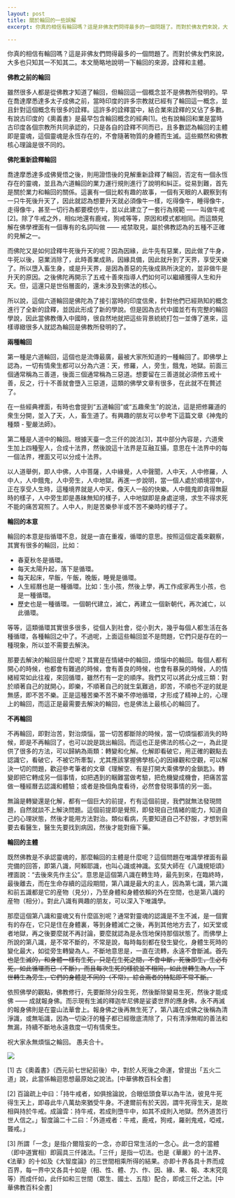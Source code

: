 ```yaml
---
layout: post
title: 關於輪回的一些誤解 
excerpt: 你真的相信有輪回嗎？這是非佛友們問得最多的一個問題了。而對於佛友們來說，大多也只知其一不知其二。本文簡略地說明一下輪回的來源，詮釋和主體。

---
```


你真的相信有輪回嗎？這是非佛友們問得最多的一個問題了。而對於佛友們來說，大多也只知其一不知其二。本文簡略地說明一下輪回的來源，詮釋和主體。

**佛教之前的輪回**

雖然很多人都是從佛教才知道了輪回，但輪回這一個概念並不是佛教所發明的。早在喬達摩悉達多太子成佛之前，當時印度的許多宗教就已經有了輪回這一概念，並且針對這個概念有很多的詮釋。這許多的詮釋當中，結合業來詮釋的又佔了多數。有說古印度的《奧義書》是最早包含輪回概念的經典[1]。也有說輪回和業是當時古印度各個宗教所共同承認的，只是各自的詮釋不同而已，且多數認為輪回的主體即是靈魂，這個靈魂是永恆存在的，不會隨著物質的身體而生滅。這些顯然和佛教核心理論是很不同的。

**佛陀重新詮釋輪回**

喬達摩悉達多成佛覺悟之後，則用證悟後的見解重新詮釋了輪回，否定有一個永恆存在的靈魂，並且為六道輪回的業力運行規則進行了說明和糾正。從易到難，首先是關於業力和輪回的關係。這裏有一個比較有趣的故事，一個有天眼的人觀察到有一只牛死後升天了，因此就認為想要升天就必須像牛一樣，吃得像牛，睡得像牛，走得像牛，甚至一切行為都要模仿牛，並以此建立了一套行為規範 —— 叫做牛戒[2]。除了牛戒之外，相似地還有鹿戒，狗戒等等，原因和模式都相同。而這類見解在佛學裡面有一個專有的名詞叫做 —— 戒禁取見，屬於佛教認為的五種不正確的見解之一。

而佛陀又是如何詮釋牛死後升天的呢？因為因緣，此牛先有惡業，因此做了牛身，牛死以後，惡業消除了，此時善業成熟，因緣具備，因此就升到了天界，享受天樂了。所以墮入畜生身，或是升天界，是因為善惡的先後成熟所決定的，並非做牛是升天的原因。之後佛陀再開示了五戒十善來指導人們如何可以繼續獲得人生和升天。但，這還只是世俗層面的，還未涉及到佛法的核心。

所以說，這個六道輪回是佛陀為了接引當時的印度信衆，針對他們已經熟知的概念進行了全新的詮釋，並因此形成了新的學說。但是因為古代中國並冇有完整的輪回學說，因此當佛教傳入中國時，很自然地就把這些背景統統打包一並傳了進來，這樣導緻很多人就認為輪回是佛教所發明的了。

**兩種輪回**

第一種是六道輪回，這個也是流傳最廣，最被大家所知道的一種輪回了。即佛學上認為，一切有情衆生都可以分為六道：天，修羅，人，旁生，餓鬼，地獄。前面三個通常稱為三善道，後面三個通常稱為三惡道。想要留在三善道就必須修五戒十善，反之，行十不善就會墮入三惡道，這類的佛學文章有很多，在此就不在贅述了。

在一些經典裡面，有時也會提到“五道輪回”或“五趣衆生”的說法，這是把修羅道的衆生分開，並入了天，人，畜生道了。有興趣的朋友可以參考下這篇文章《神鬼的種類 - 聖嚴法師》。

第二種是人道中的輪回。根據天臺一念三仟的說法[3]，其中部分內容是，六道衆生加上四種聖人，合成十法界，然後說這十法界是互融互攝，意思在十法界中的每一個法界，裡面又可以分成十法界。

以人道舉例，即人中佛，人中菩薩，人中緣覺，人中聲聞，人中天，人中修羅，人中人，人中餓鬼，人中旁生，人中地獄。再進一步說明，當一個人處於順境當中，正在享受人生時，這種境界就是人中天，像天人一般的快樂。人中餓鬼即貪得無厭時的樣子，人中旁生即是愚昧無知的樣子，人中地獄即是身處逆境，求生不得求死不能的痛苦寫照了。人中人，則是苦樂參半或不苦不樂時的樣子了。

**輪回的本意**

輪回的本意是指循環不息，就是一直在重複，循環的意思。按照這個定義來觀察，其實有很多的輪回，比如：
* 春夏秋冬是循環。
* 每天太陽升起，落下是循環。
* 每天起床，早飯，午飯，晚飯，睡覺是循環。
* 人生經曆也是一種循環。比如：生小孩，然後上學，再工作成家再生小孩，也是一種循環。
* 歷史也是一種循環。一個朝代建立，滅亡，再建立一個新朝代，再次滅亡，以此循環。

等等，這類循環其實很多很多，從個人到社會，從小到大，幾乎每個人都生活在各種循環，各種輪回之中了。不過呢，上面這些輪回並不是問題，它們只是存在的一種現象，所以並不需要去解決。

那要去解決的輪回是什麼呢？其實是在情緒中的輪回，煩惱中的輪回。每個人都有開心的時候，也都會有難過的時候，會有善良的時候，也會有暴戾的時候，人的情緒經常如此往複，來回循環，雖然冇有一定的順序。我們又可以將此分成三類：對於順著自己的就開心，即樂，不順著自己的就生氣難過，即苦，不順也不逆的就是無感，即不苦不樂。正是這種苦樂不苦不樂不停地循環，才形成了精神上的，心理上的輪回，而這正是最需要去解決的輪回，也是佛法上最核心的輪回了。

**不再輪回**

不再輪回，即對治苦，對治煩惱，當一切苦都斷除的時候，當一切煩惱都消失的時候，即是不再輪回了，也可以說是跳出輪回。而這也正是佛法的核心之一，為此提供了很多的方法，可以歸納為兩類：轉變和化解。化解即看破它，用正確的觀點去認識它，看破它，不被它所牽製，尤其應該掌握佛學核心的因緣觀和空觀，可以解決一切的問題，歡迎參考筆者的文章《理解空、有是打開大乘佛學的金鎖匙》。轉變即把它轉成另一個事情，如把遇到的睏難當做考驗，把危機變成機會，把痛苦當做一種經曆去認識和體驗；或者是換個角度看待，必然會發現事情的另一面。

無論是轉變還是化解，都有一個巨大的前提，冇有這個前提，我們就無法發現問題，自然就談不上解決問題。這個前提即是覺照，即發現自己情緒的能力，知道自己的心理狀態，然後才能用方法對治。類似看病，先要知道自己不舒服，才想到需要去看醫生，醫生先要找到病因，然後才能對癥下藥。

**輪回的主體**

既然佛教是不承認靈魂的，那麼輪回的主體是什麼呢？這個問題在唯識學裡面有最完備的回答，即第八識，阿賴耶識，也叫心識或神識。玄奘大師在《八識規矩頌》裡面說：“去後來先作主公”。意思是這個第八識在轉生時，最先到來，在臨終時，最後離去，而在生命存續的這段期間，第八識是最大的主人，因為第七識，第六識和前五識都是它的産物（見分），乃至身體和身體依賴的外在空間，也是第八識的産物（相分）。對此八識有興趣的朋友，可以深入下唯識學。

那麼這個第八識和靈魂又有什麼區別呢？通常對靈魂的認識是不生不滅，是一個實有的存在，它只是住在身體裏，等到身體滅亡之後，再到其他地方去了，如天堂或者地獄，再之後要麼就不再討論，要麼就認為是永恆地保持那個狀態了。而佛學上所說的第八識，是不常不斷的，不常是說，每時每刻都在發生變化，身體生死時的變化最大，如從旁生轉變為人。不斷地意思是，一直在流轉，永遠不會斷滅。~~首先也是生滅的，和身體一樣有生死，只是在生死之間，不會中斷，死後即生，生必有死，如此循環而已（不斷），而且每次生死的樣貌並不相同，如此世轉生為人，下世轉生為旁生，它們的身體是不同的（不常）。綜合兩者的特點即不常不斷。~~

依照佛學的觀點，佛教修行，先要斷除分段生死，然後斷除變易生死，然後才能成佛 —— 成就報身佛。而示現有生滅的釋迦牟尼佛是娑婆世界的應身佛，永不再滅的報身佛則是在靈山法華會上。報身佛之後再無生死了，第八識在成佛之後稱為清淨識，或無垢識，因為一切染汙的種子都已經徹底清除了，只有清淨無暇的善法和無漏，持續不斷地永遠救度一切有情衆生。

祝大家永無煩惱之輪回。
愚夫合十。

![](../images/2022-05-14-16-08-55.png)

[1] 古《奧義書》（西元前七世紀前後）中，對於人死後之命運，曾提出「五火二道」說，此當係輪迴思想最原始之說法。[中華佛教百科全書]

[2] 百論疏上中曰：「持牛戒者，如俱捨論說，合眼低頭食草以為牛法，彼見牛死得生天上，即尋此牛八萬劫來猶受牛身。不達爾前有於天因，謂牛死得生天，是故相與持於牛戒。成論雲：持牛戒，若成則墮牛中，如其不成則入地獄。然外道苦行世人信之。」智度論二十二曰：「外道戒者：牛戒，鹿戒，狗戒，羅剎鬼戒，啞戒，聾戒。」

[3] 所謂「一念」是指介爾陰妄的一念，亦即日常生活的一念心。此一念的當體（即中道實相）即圓具三仟諸法。「三仟」是指一切法。也是《華嚴》的十法界、《法華》的十如及《大智度論》的三世間相乘所得的結果。亦即十界各具十界而成百界，每一界中又各具十如是（相、性、體、力、作、因、緣、果、報、本末究竟等）而成仟如，此仟如和三世間（眾生、國土、五陰）配合，即成三仟之法。[中華佛教百科全書]

